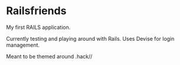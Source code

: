 # Railsfriends

My first RAILS application.

Currently testing and playing around with Rails.
Uses Devise for login management.

Meant to be themed around .hack//